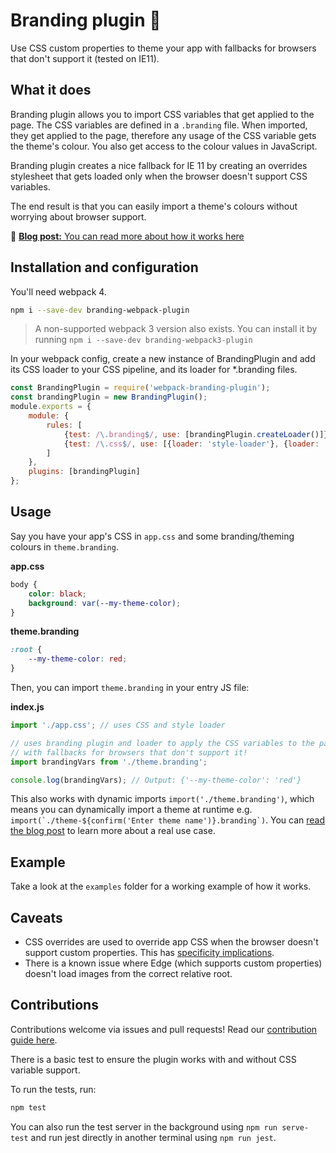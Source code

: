 # Branding plugin 🎨

Use CSS custom properties to theme your app with fallbacks for browsers that don't support it (tested on IE11).

## What it does
Branding plugin allows you to import CSS variables that get applied to the page. 
The CSS variables are defined in a `.branding` file. 
When imported, they get applied to the page, therefore any usage of the CSS variable gets the theme's colour.
You also get access to the colour values in JavaScript.

Branding plugin creates a nice fallback for IE 11 by creating an overrides stylesheet that gets loaded only when the browser doesn't support CSS variables.

The end result is that you can easily import a theme's colours without worrying about browser support.

📃 [**Blog post:** You can read more about how it works here](https://medium.com/huddle-engineering/branding-huddles-ui-using-css-variables-and-webpack-8613dba8aaba)

## Installation and configuration
You'll need webpack 4.

```bash
npm i --save-dev branding-webpack-plugin
```

> A non-supported webpack 3 version also exists. You can install it by running `npm i --save-dev branding-webpack3-plugin`


In your webpack config, create a new instance of BrandingPlugin and 
add its CSS loader to your CSS pipeline, and its loader for *.branding files.

```js
const BrandingPlugin = require('webpack-branding-plugin');
const brandingPlugin = new BrandingPlugin();
module.exports = {
    module: {
        rules: [
            {test: /\.branding$/, use: [brandingPlugin.createLoader()]},
            {test: /\.css$/, use: [{loader: 'style-loader'}, {loader: 'css-loader'}, brandingPlugin.createCSSLoader()]}
        ]
    },
    plugins: [brandingPlugin]
};
```



## Usage
Say you have your app's CSS in `app.css` and some branding/theming colours in `theme.branding`.

**app.css**
```css
body {
    color: black;
    background: var(--my-theme-color);
}
```

**theme.branding**
```css
:root {
    --my-theme-color: red;
}
```

Then, you can import `theme.branding` in your entry JS file:

**index.js**
```js
import './app.css'; // uses CSS and style loader

// uses branding plugin and loader to apply the CSS variables to the page,
// with fallbacks for browsers that don't support it!
import brandingVars from './theme.branding';

console.log(brandingVars); // Output: {'--my-theme-color': 'red'}
```

This also works with dynamic imports `import('./theme.branding')`, which means you can dynamically import a theme
at runtime e.g. ```import(`./theme-${confirm('Enter theme name')}.branding`)```. 
You can [read the blog post](https://medium.com/huddle-engineering/branding-huddles-ui-using-css-variables-and-webpack-8613dba8aaba) to learn more about a real use case. 


## Example

Take a look at the `examples` folder for a working example of how it works.

## Caveats
- CSS overrides are used to override app CSS when the browser doesn't support custom properties. This has [specificity implications](https://developer.mozilla.org/en-US/docs/Web/CSS/Specificity).
- There is a known issue where Edge (which supports custom properties) doesn't load images from the correct relative root.  

## Contributions

Contributions welcome via issues and pull requests! Read our [contribution guide here](https://github.com/HuddleEng/Open-Source/blob/master/CONTRIBUTING.md).

There is a basic test to ensure the plugin works with and without CSS variable support.

To run the tests, run:

```bash
npm test
```

You can also run the test server in the background using `npm run serve-test` and run jest directly in another terminal using `npm run jest`.
